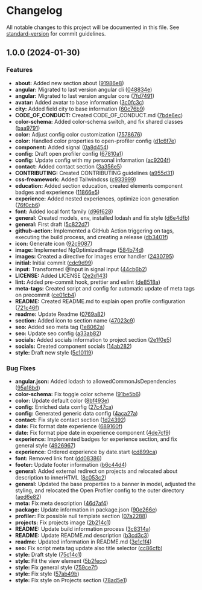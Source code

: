 # Changelog

All notable changes to this project will be documented in this file. See [standard-version](https://github.com/conventional-changelog/standard-version) for commit guidelines.

## 1.0.0 (2024-01-30)


### Features

* **about:** Added new section about ([91986e8](https://github.com/Til0r/open-profiler/commit/91986e8add011ebf78082900acea55bff807cdb0))
* **angular:** Migrated to last version angular cli ([048834e](https://github.com/Til0r/open-profiler/commit/048834e9d64a5c59e0219cb9d907004c18cf1d44))
* **angular:** Migrated to last version angular core ([7fd7491](https://github.com/Til0r/open-profiler/commit/7fd74910e78638e21487884086a124568f31d433))
* **avatar:** Added avatar to base information ([3c0fc3c](https://github.com/Til0r/open-profiler/commit/3c0fc3cca124c95c9c5d898fe2b5db0cf1ba7864))
* **city:** Added field city to base information ([60c76b9](https://github.com/Til0r/open-profiler/commit/60c76b9e0fd9a6472d822947296cea2e55aa189d))
* **CODE_OF_CONDUCT:** Created CODE_OF_CONDUCT.md ([7bde6ec](https://github.com/Til0r/open-profiler/commit/7bde6ecd5f00fff6dd436d34365b79e5a758c4b3))
* **color-schema:** Added color-schema switch, and fix shared classes ([baa9791](https://github.com/Til0r/open-profiler/commit/baa979188b91060e652322b0ef02b585b445daba))
* **color:** Adjust config color customization ([7578676](https://github.com/Til0r/open-profiler/commit/75786760b62a64de6386854b12feb35e24c9b538))
* **color:** Handled color properties to open-profiler config ([d1c6f7e](https://github.com/Til0r/open-profiler/commit/d1c6f7e1042d4a6bdaca88033f76e4416ba6cb10))
* **component:** Added signal ([0a8d454](https://github.com/Til0r/open-profiler/commit/0a8d4542c9e62c960826d65f13937e63386acdd3))
* **config:** Draft open profiler config ([67810a1](https://github.com/Til0r/open-profiler/commit/67810a19749d4d896ef5ddd844b6e8d841ef45c2))
* **config:** Update config with my personal information ([ac9204f](https://github.com/Til0r/open-profiler/commit/ac9204f7ccf4c8c96e052633883bdd3d14cc5cbf))
* **contact:** Added contact section ([3a356e5](https://github.com/Til0r/open-profiler/commit/3a356e5ef8585f03b043293e0b9fbaa31f11703e))
* **CONTRIBUTING:** Created CONTRIBUTING guidelines ([a955d31](https://github.com/Til0r/open-profiler/commit/a955d3155288f5d9d9e796657a262a68eb60c6d5))
* **css-freamework:** Added Tailwindcss ([c933999](https://github.com/Til0r/open-profiler/commit/c933999bec1007daeb571c72a0a00c6d5b2e916a))
* **education:** Added section education, created elements component badges and experience ([11866e5](https://github.com/Til0r/open-profiler/commit/11866e5c1ac03eb18586a55d2ef2b8470af640a1))
* **experience:** Added nested experiences, optimize icon generation ([76f0cb6](https://github.com/Til0r/open-profiler/commit/76f0cb6af35430bc9a8b7b665a669f7bf57be0a8))
* **font:** Added local font family ([d96f628](https://github.com/Til0r/open-profiler/commit/d96f628447c55ce135d7d5ceb8652783609e3d0e))
* **general:** Created models, env, installed lodash and fix style ([d6e4dfb](https://github.com/Til0r/open-profiler/commit/d6e4dfb11e0a72bbfee206796cef586beeb3b4d5))
* **general:** First draft ([5c822d7](https://github.com/Til0r/open-profiler/commit/5c822d73f35bea7702b23428c3de41afc9cdb5ce))
* **github-action:** Implemented a GitHub Action triggering on tags, executing the build process, and creating a release ([db3401f](https://github.com/Til0r/open-profiler/commit/db3401fbaecfbc83a4be9782917bec4947d55464))
* **icon:** Generate icon ([92c9087](https://github.com/Til0r/open-profiler/commit/92c9087ed6229b01db9848349ace73ea9b19dfdb))
* **image:** Implemented NgOptimizedImage ([584b74d](https://github.com/Til0r/open-profiler/commit/584b74dfe5bc145f69042673efff9743402669a6))
* **images:** Created a directive for images error handler ([2430795](https://github.com/Til0r/open-profiler/commit/2430795a3f3087a46b6b5928a85c040ae05cbf27))
* **initial:** Initial commit ([cdc9d99](https://github.com/Til0r/open-profiler/commit/cdc9d99f83c9b94e37df59ba8e3279097d7a78d4))
* **input:** Transformed @Input in signal input ([44cb6b2](https://github.com/Til0r/open-profiler/commit/44cb6b2f5ca4cb416b46a3dcaff5c16ed755ae44))
* **LICENSE:** Added LICENSE ([2e2d143](https://github.com/Til0r/open-profiler/commit/2e2d143c1fcfe8ce7fdbb743838802ab8cd1db32))
* **lint:** Added pre-commit hook, prettier and eslint ([de8518a](https://github.com/Til0r/open-profiler/commit/de8518ac8b3a0ddda64f317bcf89add810c41c9f))
* **meta-tags:** Created script and config for automatic update of meta tags on precommit ([ce01cb4](https://github.com/Til0r/open-profiler/commit/ce01cb4e7494ef5db3c289f6b3da6dadd2bcdaa2))
* **README:** Created README.md to explain open profile configuration ([721c46f](https://github.com/Til0r/open-profiler/commit/721c46f63936d8f9e614dbed87c1a6b0a323708b))
* **readme:** Update Readme ([0769a82](https://github.com/Til0r/open-profiler/commit/0769a8274cfde209bd208b237a15187286055fd3))
* **section:** Added icon to section name ([47023c9](https://github.com/Til0r/open-profiler/commit/47023c962255eea47ffdb76cd09b22503bf0f2ae))
* **seo:** Added seo meta tag ([1e8062a](https://github.com/Til0r/open-profiler/commit/1e8062a4585362daa1daf0392096c11ac5ac289f))
* **seo:** Update seo config ([a33ab82](https://github.com/Til0r/open-profiler/commit/a33ab82cb692dc13e263eff4644d6635baa2659c))
* **socials:** Added socials information to project section ([2e1f0e5](https://github.com/Til0r/open-profiler/commit/2e1f0e5ce8213bc6de5bd4aa47b02ead13d99b07))
* **socials:** Created component socials ([14ab282](https://github.com/Til0r/open-profiler/commit/14ab282ef4379d614c1832a85da3dc76d8c3902c))
* **style:** Draft new style ([5c10119](https://github.com/Til0r/open-profiler/commit/5c101194ba6c19f04c5ba81106e4c179b329f8d6))


### Bug Fixes

* **angular.json:** Added lodash to allowedCommonJsDependencies ([95a18bd](https://github.com/Til0r/open-profiler/commit/95a18bd0f2beb545b441888317d507bfa8c2771a))
* **color-schema:** Fix toggle color scheme ([91be5b6](https://github.com/Til0r/open-profiler/commit/91be5b60c0d7f7c8e76286857d06cdbac7cd3c2f))
* **color:** Update default color ([8bf493e](https://github.com/Til0r/open-profiler/commit/8bf493e841ec79fe25d5fe82b05388012a40f5c8))
* **config:** Enriched data config ([27c47ca](https://github.com/Til0r/open-profiler/commit/27c47cad8d446db49af269c3bbef4c983acfac23))
* **config:** Generated generic data config ([4aca27a](https://github.com/Til0r/open-profiler/commit/4aca27a361f9e5d53424eebcc2a96464eb10776d))
* **contact:** Fix style contact section ([1d24392](https://github.com/Til0r/open-profiler/commit/1d243924de76bfdce2dc171611cd83b0cf7eabc0))
* **date:** Fix format date experience ([689160f](https://github.com/Til0r/open-profiler/commit/689160fdb33de8804040217bef4bec3fecd2dc42))
* **date:** Fix format pipe date in experience component ([4de7cf9](https://github.com/Til0r/open-profiler/commit/4de7cf95d416efad0945e7d859f7327ad4244c12))
* **experience:** Implemented badges for experience section, and fix general style ([4926967](https://github.com/Til0r/open-profiler/commit/492696718403131777ff91732e0983960224b3cb))
* **experience:** Ordered experience by date.start ([cd899ca](https://github.com/Til0r/open-profiler/commit/cd899cace0f83f39a40e56d54079d109671a656b))
* **font:** Removed link font ([dd08386](https://github.com/Til0r/open-profiler/commit/dd0838661a4c8761863362fbbcae2d8f71e4d2f5))
* **footer:** Update footer information ([b6c44d4](https://github.com/Til0r/open-profiler/commit/b6c44d4908699184d7bf184373c35c7dbf6dabbc))
* **general:** Added external redirect on projects and relocated about description to innerHTML ([8c053c2](https://github.com/Til0r/open-profiler/commit/8c053c223ef4952c7af6c91f5fda4de83b4bd295))
* **general:** Updated the base properties to a banner in model, adjusted the styling, and relocated the Open Profiler config to the outer directory ([aed6e82](https://github.com/Til0r/open-profiler/commit/aed6e82cb7bdfd605a9bf1390a5b07b6c4bdf7fe))
* **meta:** Fix meta description ([46d7af4](https://github.com/Til0r/open-profiler/commit/46d7af479ef2ad9e15f4b9b6e09f4c4a93fd807e))
* **package:** Update information in package.json ([90e266e](https://github.com/Til0r/open-profiler/commit/90e266eb557fb2f30e5ee60096f4488fe4d094db))
* **profiler:** Fix possible null template section ([07a2288](https://github.com/Til0r/open-profiler/commit/07a22880d25684cdbd7afe71597db989e288ba0b))
* **projects:** Fix projects image ([2b214c1](https://github.com/Til0r/open-profiler/commit/2b214c1869d8d551ec2fea6206454f42f1871191))
* **README:** Update build information process ([3c8314a](https://github.com/Til0r/open-profiler/commit/3c8314af00e2b5e828d80cd06d4b3aad41d614bc))
* **README:** Update README.md description ([b3cd3c3](https://github.com/Til0r/open-profiler/commit/b3cd3c36eaeef262333f76eb45f8a95bb7b31125))
* **readme:** Updated information in README.md ([3e1c1f4](https://github.com/Til0r/open-profiler/commit/3e1c1f4ee57e20dee2200f64ef6eec32bc55afac))
* **seo:** Fix script meta tag update also title selector ([cc86cfb](https://github.com/Til0r/open-profiler/commit/cc86cfbac455e81fff82a837949c8c42b3cd2f1e))
* **style:** Draft style ([75c14c1](https://github.com/Til0r/open-profiler/commit/75c14c13e215c19c77bb122caf46d17c06476347))
* **style:** Fit the view element ([5b2fecc](https://github.com/Til0r/open-profiler/commit/5b2fecc46ae1680dc33e8b9666ca437e8799f839))
* **style:** Fix general style ([759ce7f](https://github.com/Til0r/open-profiler/commit/759ce7f511871b799632afae5bbedeba55bbb43f))
* **style:** Fix style ([57ab49b](https://github.com/Til0r/open-profiler/commit/57ab49b5cc16902b80a089c224722c19409eec50))
* **style:** Fix style on Projects section ([78ad5e1](https://github.com/Til0r/open-profiler/commit/78ad5e1471da223416b412d3e300b570e0d9c2e8))
